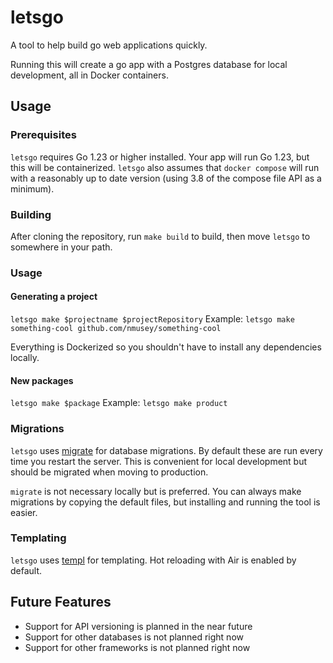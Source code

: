 # letsgo

A tool to help build go web applications quickly.

Running this will create a go app with a Postgres database for local development, all in Docker containers.

## Usage
### Prerequisites
`letsgo` requires Go 1.23 or higher installed. Your app will run Go 1.23, but this will be containerized.
`letsgo` also assumes that `docker compose` will run with a reasonably up to date version (using 3.8 of the compose file API as a minimum).

### Building
After cloning the repository, run `make build` to build, then move `letsgo` to somewhere in your path.

### Usage
#### Generating a project
```letsgo make $projectname $projectRepository```
Example:
```letsgo make something-cool github.com/nmusey/something-cool```

Everything is Dockerized so you shouldn't have to install any dependencies locally.

#### New packages
```letsgo make $package```
Example:
```letsgo make product```

### Migrations
`letsgo` uses [migrate](https://github.com/golang-migrate/migrate) for database migrations. By default these are run every time you restart the server. This is convenient for local development but should be migrated when moving to production.

`migrate` is not necessary locally but is preferred. You can always make migrations by copying the default files, but installing and running the tool is easier.

### Templating
`letsgo` uses [templ](https://templ.guide/) for templating. Hot reloading with Air is enabled by default.

## Future Features
- Support for API versioning is planned in the near future
- Support for other databases is not planned right now
- Support for other frameworks is not planned right now
